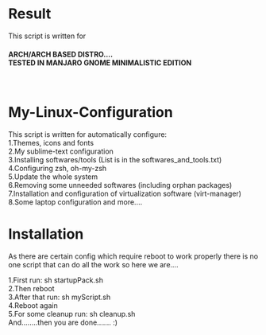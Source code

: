 # Result
This script is written for <h4> ARCH/ARCH BASED DISTRO....  <br>
TESTED IN MANJARO GNOME MINIMALISTIC EDITION </h4>  <br>

# My-Linux-Configuration
This script is written for automatically configure:  <br>
1.Themes, icons and fonts  <br>
2.My sublime-text configuration  <br>
3.Installing softwares/tools (List is in the softwares_and_tools.txt)  <br>
4.Configuring zsh, oh-my-zsh  <br>
5.Update the whole system  <br>
6.Removing some unneeded softwares (including orphan packages)  <br>
7.Installation and configuration of virtualization software (virt-manager)  <br>
8.Some laptop configuration and more....  <br>

# Installation
As there are certain config which require reboot to work properly there is no one script that can do all the work so here we are....  <br>

1.First run: sh startupPack.sh  <br>
2.Then reboot  <br>
3.After that run: sh myScript.sh  <br>
4.Reboot again  <br>
5.For some cleanup run: sh cleanup.sh  <br>
And........then you are done....... :)  <br>
